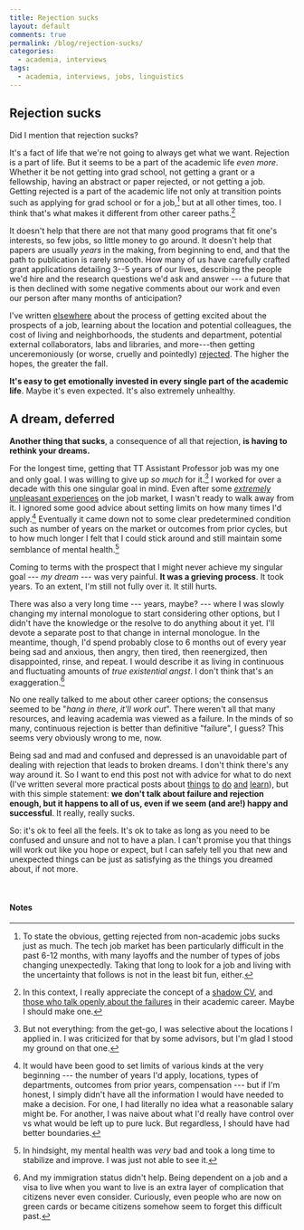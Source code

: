 ```yaml
---
title: Rejection sucks
layout: default
comments: true
permalink: /blog/rejection-sucks/
categories:
  - academia, interviews
tags:
  - academia, interviews, jobs, linguistics
---
```


## Rejection sucks

Did I mention that rejection sucks? 

It's a fact of life that we're not going to always get what we want. Rejection is a part of life. But it seems to be a part of the academic life *even more*. Whether it be not getting into grad school, not getting a grant or a fellowship, having an abstract or paper rejected, or not getting a job. Getting rejected is a part of the academic life not only at transition points such as applying for grad school or for a job,[^4] but at all other times, too. I think that's what makes it different from other career paths.[^1] 

It doesn't help that there are not that many good programs that fit one's interests, so few jobs, so little money to go around. It doesn't help that papers are usually *years* in the making, from beginning to end, and that the path to publication is rarely smooth. How many of us have carefully crafted grant applications detailing 3--5 years of our lives, describing the people we'd hire and the research questions we'd ask and answer --- a future that is then declined with some negative comments about our work and even our person after many months of anticipation? 

I've written [elsewhere](https://hkotek.com/blog/on-the-emotional-toll-of-the-academic-job-market/) about the process of getting excited about the prospects of a job, learning about the location and potential colleagues, the cost of living and neighborhoods, the students and department, potential external collaborators, labs and libraries, and more---then getting unceremoniously (or worse, cruelly and pointedly) [rejected](https://hkotek.com/blog/my-academic-journey/). The higher the hopes, the greater the fall. 
 
**It's easy to get emotionally invested in every single part of the academic life**. Maybe it's even expected. It's also extremely unhealthy. 


## A dream, deferred

**Another thing that sucks**, a consequence of all that rejection, **is having to rethink your dreams.**

For the longest time, getting that TT Assistant Professor job was my one and only goal. I was willing to give up *so much* for it.[^2] I worked for over a decade with this one singular goal in mind. Even after some [*extremely* unpleasant experiences](https://hkotek.com/blog/on-leaving-academia/) on the job market, I wasn't ready to walk away from it. I ignored some good advice about setting limits on how many times I'd apply.[^3] Eventually it came down not to some clear predetermined condition such as number of years on the market or outcomes from prior cycles, but to how much longer I felt that I could stick around and still maintain some semblance of mental health.[^5] 

Coming to terms with the prospect that I might never achieve my singular goal --- *my dream* --- was very painful. **It was a grieving process**. It took years. To an extent, I'm still not fully over it. It still hurts. 

There was also a very long time --- years, maybe? --- where I was slowly changing my internal monologue to start considering other options, but I didn't have the knowledge or the resolve to do anything about it yet. I'll devote a separate post to that change in internal monologue. In the meantime, though, I'd spend probably close to 6 months out of every year being sad and anxious, then angry, then tired, then reenergized, then disappointed, rinse, and repeat. I would describe it as living in continuous and fluctuating amounts of *true existential angst*. I don't think that's an exaggeration.[^6] 

No one really talked to me about other career options; the consensus seemed to be "*hang in there, it'll work out*". There weren't all that many resources, and leaving academia was viewed as a failure. In the minds of so many, continuous rejection is better than definitive "failure", I guess? This seems very obviously wrong to me, now. 

Being sad and mad and confused and depressed is an unavoidable part of dealing with rejection that leads to broken dreams. I don't think there's any way around it. So I want to end this post not with advice for what to do next (I've written several more practical posts about [things](https://hkotek.com/blog/altac-get-started-exploring-options/)  [to](https://hkotek.com/blog/altac-get-started-doing-prep/) [do](https://hkotek.com/blog/altac-transferable_skills/) [and](https://hkotek.com/blog/altac-jobs-for-social-scientists/) [learn](https://hkotek.com/blog/altac-guided-self-reflection/)), but with this simple statement: **we don't talk about failure and rejection enough, but it happens to all of us, even if we seem (and are!) happy and successful**. It really, really sucks. 

So: it's ok to feel all the feels. It's ok to take as long as you need to be confused and unsure and not to have a plan. I can't promise you that things will work out like you hope or expect, but I can safely tell you that new and unexpected things can be just as satisfying as the things you dreamed about, if not more. 


&nbsp;

#### Notes

[^1]: In this context, I really appreciate the concept of a [shadow CV](https://contemplativemammoth.com/2012/06/08/building-a-shadow-cv/), and [those who talk openly about the failures](https://dynamicecology.wordpress.com/2012/07/10/my-shadow-cv/) in their academic career. Maybe I should make one.
[^2]: But not everything: from the get-go, I was selective about the locations I applied in. I was criticized for that by some advisors, but I'm glad I stood my ground on that one.  
[^3]: It would have been good to set limits of various kinds at the very beginning --- the number of years I'd apply, locations, types of departments, outcomes from prior years, compensation --- but if I'm honest, I simply didn't have all the information I would have needed to make a decision. For one, I had literally no idea what a reasonable salary might be. For another, I was naive about what I'd really have control over vs what would be left up to pure luck. But regardless, I should have had better boundaries. 
[^4]: To state the obvious, getting rejected from non-academic jobs sucks just as much. The tech job market has been particularly difficult in the past 6-12 months, with many layoffs and the number of types of jobs changing unexpectedly. Taking that long to look for a job and living with the uncertainty that follows is not in the least bit fun, either.
[^5]: In hindsight, my mental health was *very* bad and took a long time to stabilize and improve. I was just not able to see it. 
[^6]: And my immigration status didn't help. Being dependent on a job and a visa to live when you want to live is an extra layer of complication that citizens never even consider. Curiously, even people who are now on green cards or became citizens somehow seem to forget this difficult past. 

